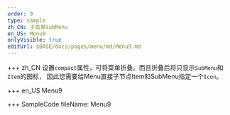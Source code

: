 ```yaml
--- 
order: 9
type: sample
zh_CN: 子菜单SubMenu
en_US: Menu9
onlyVisible: true
editUrl: $BASE/docs/pages/menu/md/Menu9.md
---
```


+++ zh_CN
设置<Code>compact</Code>属性，可将菜单折叠。而且折叠后将只显示<Code>SubMenu</Code>和<Code>Item</Code>的图标，
因此您需要给Menu直接子节点Item和SubMenu指定一个<Code>Icon</Code>。

+++ en_US
Menu9

+++ SampleCode
fileName: Menu9
